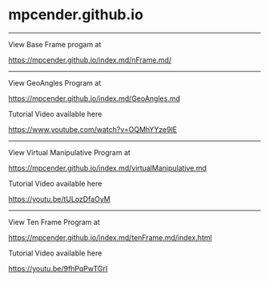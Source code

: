 # mpcender.github.io

-------------------------------------------------------------------------------------------

View Base Frame progam at

https://mpcender.github.io/index.md/nFrame.md/

-------------------------------------------------------------------------------------------

View GeoAngles Program at

https://mpcender.github.io/index.md/GeoAngles.md

Tutorial Video available here

https://www.youtube.com/watch?v=OQMhYYze9lE

-------------------------------------------------------------------------------------------

View Virtual Manipulative Program at

https://mpcender.github.io/index.md/virtualManipulative.md


Tutorial Video available here

https://youtu.be/tULozDfaOyM

--------------------------------------------------------------------------------------------

View Ten Frame Program at

https://mpcender.github.io/index.md/tenFrame.md/index.html

Tutorial Video available here

https://youtu.be/9fhPqPwTGrI
